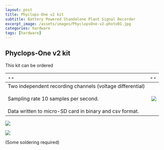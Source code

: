 ```yaml
---
layout: post
title: Phyclops-One v2 kit
subtitle: Battery Powered Standalone Plant Signal Recorder
excerpt_image: /assets/images/PhyclopsOne-v2-photo01.jpg
categories: hardware
tags: [hardware]
---
```


## Phyclops-One v2 kit
This kit can be ordered 

|--|--|
| :---- | --------------: | 
| Two independent recording channels (voltage differential) <br><br> Sampling rate 10 samples per second. <br><br> Data written to micro-SD card in binary and csv format. |  ![][PHOTO1]    |



![][PHOTO1]

![][PHOTO2]

(Some soldering required)

[PHOTO1]: /assets/images/PhyclopsOne-v2-photo01.jpg
[PHOTO2]: /assets/images/PhyclopsOne-v2-photo02.jpg
